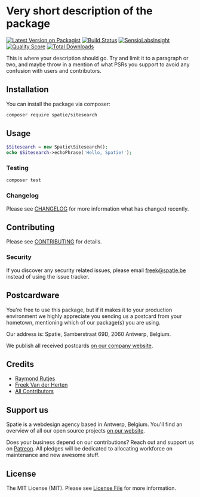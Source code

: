 # Very short description of the package

[![Latest Version on Packagist](https://img.shields.io/packagist/v/spatie/sitesearch.svg?style=flat-square)](https://packagist.org/packages/spatie/sitesearch)
[![Build Status](https://img.shields.io/travis/spatie/sitesearch/master.svg?style=flat-square)](https://travis-ci.org/spatie/sitesearch)
[![SensioLabsInsight](https://img.shields.io/sensiolabs/i/xxxxxxxxx.svg?style=flat-square)](https://insight.sensiolabs.com/projects/xxxxxxxxx)
[![Quality Score](https://img.shields.io/scrutinizer/g/spatie/sitesearch.svg?style=flat-square)](https://scrutinizer-ci.com/g/spatie/sitesearch)
[![Total Downloads](https://img.shields.io/packagist/dt/spatie/sitesearch.svg?style=flat-square)](https://packagist.org/packages/spatie/sitesearch)


This is where your description should go. Try and limit it to a paragraph or two, and maybe throw in a mention of what PSRs you support to avoid any confusion with users and contributors.

## Installation

You can install the package via composer:

```bash
composer require spatie/sitesearch
```

## Usage

``` php
$Sitesearch = new Spatie\Sitesearch();
echo $Sitesearch->echoPhrase('Hello, Spatie!');
```

### Testing

``` bash
composer test
```

### Changelog

Please see [CHANGELOG](CHANGELOG.md) for more information what has changed recently.

## Contributing

Please see [CONTRIBUTING](CONTRIBUTING.md) for details.

### Security

If you discover any security related issues, please email freek@spatie.be instead of using the issue tracker.

## Postcardware

You're free to use this package, but if it makes it to your production environment we highly appreciate you sending us a postcard from your hometown, mentioning which of our package(s) you are using.

Our address is: Spatie, Samberstraat 69D, 2060 Antwerp, Belgium.

We publish all received postcards [on our company website](https://spatie.be/en/opensource/postcards).

## Credits

- [Raymond Rutjes](https://github.com/rayrutjes)
- [Freek Van der Herten](https://github.com/freekmurze)
- [All Contributors](../../contributors)

## Support us

Spatie is a webdesign agency based in Antwerp, Belgium. You'll find an overview of all our open source projects [on our website](https://spatie.be/opensource).

Does your business depend on our contributions? Reach out and support us on [Patreon](https://www.patreon.com/spatie). 
All pledges will be dedicated to allocating workforce on maintenance and new awesome stuff.

## License

The MIT License (MIT). Please see [License File](LICENSE.md) for more information.
